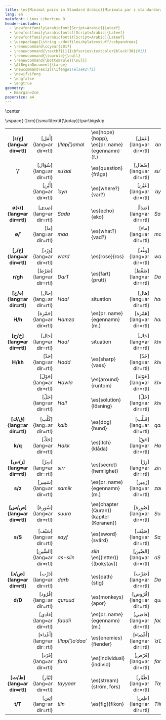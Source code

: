 ```yaml
---
title: \es{Minimal pairs in Standard Arabic}{Minimala par i standardarabiska}
lang: en
mainfont: Linux Libertine O
header-includes:
  - \newfontfamily\arabicfont[Script=Arabic]{Lateef}
  - \newfontfamily\arabicfontsf[Script=Arabic]{Lateef}
  - \newfontfamily\arabicfontit[Script=Arabic]{Lateef}
  - \usepackage{\string ~/dotfiles/mylatexstuff/ccbyandreas}
  - \renewcommand\ccyear{2017}
  - \renewcommand{\textbf}[1]{\bfseries\textcolor{black!30}{#1}}
  - \renewcommand{\toprule}{\null}
  - \renewcommand{\bottomrule}{\null}
  - \AtBeginDocument{\Large}
  - \newcommand\es[2]{\ifeng#1\else#2\fi}
  - \newif\ifeng
  - \engfalse
  - \engtrue
geometry:
  - hmargin=2cm
papersize: a4
---
```


<!--
!mv minimal-pairs.md.pdf minimal-pairs-sv.md.pdf
!mv minimal-pairs.md.pdf minimal-pairs-en.md.pdf
-->

\center

\vspace{-2cm}{\small\textit{\today}}\par\bigskip

|                              |                          |                  |                                                |                          |           |                                       |
| :-:                          | -:                       | :-               | :-                                             | -:                       | :-        | :-                                    |
| **[ع/ء]{lang=ar dir=rtl}**   | [أَمَل]{lang=ar dir=rtl}   | *\llap{ʾ}amal*   | \es{hope}{hopp},  \es{pr. name}{egennamn} (f.) | [عَمَل]{lang=ar dir=rtl}   | *ʿamal*   | \es{work}{arbete}                     |
| **ʾ/ʿ**                      | [سُؤال]{lang=ar dir=rtl}  | *suʾaal*         | \es{question}{fråga}                           | [سُعال]{lang=ar dir=rtl}  | *suʿaal*  | \es{cough}{hosta}                     |
|                              | [أَيْن]{lang=ar dir=rtl}   | *ʾayn*           | \es{where?}{var?}                              | [عَيْن]{lang=ar dir=rtl}   | *ʿayn*    | \es{eye}{öga}                         |
|                              |                          |                  |                                                |                          |           |                                       |
| **ø[ء/]{lang=ar dir=rtl}**   | [صَدى]{lang=ar dir=rtl}   | *Sada*           | \es{echo}{eko}                                 | [صَدَأ]{lang=ar dir=rtl}   | *Sadaʾ*   | \es{rust}{rost}                       |
| **ø/ʾ**                      | [ما]{lang=ar dir=rtl}    | *maa*            | \es{what?}{vad?}                               | [ماء]{lang=ar dir=rtl}   | *maaʾ*    | \es{water}{vatten}                    |
|                              |                          |                  |                                                |                          |           |                                       |
| **[غ/ر]{lang=ar dir=rtl}**   | [وَرْد]{lang=ar dir=rtl}   | *ward*           | \es{rose}{ros}                                 | [وَغْد]{lang=ar dir=rtl}   | *waghd*   | \es{scoundrel}{skitstövel}            |
| **r/gh**                     | [ضَرْط]{lang=ar dir=rtl}   | *DarT*           | \es{fart}{prutt}                               | [ضَغْط]{lang=ar dir=rtl}   | *DaghT*   | \es{pressure, stress}{press, tryck}
|                              |                          |                  |                                                |                          |           |                                       |
| **[ه/ح]{lang=ar dir=rtl}**   | [حال]{lang=ar dir=rtl}   | *Haal*           | situation                                      | [هال]{lang=ar dir=rtl}   | *haal*    | \es{cardamom}{kardemumma}             |
| **H/h**                      | [حَمْزة]{lang=ar dir=rtl}  | *Hamza*          | \es{pr. name}{egennamn} (m.)                   | [هَمْزة]{lang=ar dir=rtl}  | *hamza*   | *hamza* (\es{letter}{boksav})         |
|                              |                          |                  |                                                |                          |           |                                       |
| **[خ/ح]{lang=ar dir=rtl}**   | [حال]{lang=ar dir=rtl}   | *Haal*           | situation                                      | [خال]{lang=ar dir=rtl}   | *khaal*   | \es{uncle}{morbror}                   |
| **H/kh**                     | [حَدّ]{lang=ar dir=rtl}    | *Hadd*           | \es{sharp}{vass}                               | [خَدّ]{lang=ar dir=rtl}    | *khadd*   | \es{cheek}{kind}                      |
|                              | [حَوْلَ]{lang=ar dir=rtl}   | *Hawla*          | \es{around}{runtom}                            | [خَوْلة]{lang=ar dir=rtl}  | *khawla*  | \es{pr. name}{egennamn} (f.)          |
|                              | [حَلّ]{lang=ar dir=rtl}    | *Hall*           | \es{solution}{lösning}                         | [خَلّ]{lang=ar dir=rtl}    | *khall*   | \es{vinager}{vinäger}                 |
|                              |                          |                  |                                                |                          |           |                                       |
| **[ق/ك]{lang=ar dir=rtl}**   | [كَلْب]{lang=ar dir=rtl}   | *kalb*           | \es{dog}{hund}                                 | [قَـلْب]{lang=ar dir=rtl}  | *qalb*    | \es{heart}{hjärta}                    |
| **k/q**                      | [حَكّ]{lang=ar dir=rtl}    | *Hakk*           | \es{itch}{klåda}                               | [حَقّ]{lang=ar dir=rtl}    | *Haqq*    | \es{right, truth}{rättighet, sanning} |
|                              |                          |                  |                                                |                          |           |                                       |
| **[ز/س]{lang=ar dir=rtl}** | [سِرّ]{lang=ar dir=rtl}    | *sirr*           | \es{secret}{hemlighet}                         | [زِرّ]{lang=ar dir=rtl}    | *zirr*    | \es{button}{knapp}                    |
| **s/z**                      | [سَمِير]{lang=ar dir=rtl}  | *samiir*         | \es{pr. name}{egennamn} (m.)                   | [زَمِير]{lang=ar dir=rtl}  | *zamiir*  | \es{honk}{tut}                        |
|                              |                          |                  |                                                |                          |           |                                       |
| **[ص/س]{lang=ar dir=rtl}**   | [سُورة]{lang=ar dir=rtl}  | *suura*          | \es{chapter (Quran)}{kapitel (Koranen)}        | [صُورة]{lang=ar dir=rtl}  | *Suura*   | \es{picture}{bild}                    |
| **s/S**                      | [سَيْف]{lang=ar dir=rtl}   | *sayf*           | \es{sword}{svärd}                              | [صَيْف]{lang=ar dir=rtl}   | *Sayf*    | \es{summer}{sommar}                   |
|                              | [السِّين]{lang=ar dir=rtl} | *as-siin*        | *siin* \es{(letter)}{(bokstav)}                | [الصِّين]{lang=ar dir=rtl} | *aS-Siin* | \es{China}{Kina}                      |
|                              |                          |                  |                                                |                          |           |                                       |
| **[ض/د]{lang=ar dir=rtl}**   | [دَرْب]{lang=ar dir=rtl}   | *darb*           | \es{path}{stig}                                | [ضَرْب]{lang=ar dir=rtl}   | *Darb*    | \es{strike}{slag}                     |
| **d/D**                      | [قُرُود]{lang=ar dir=rtl}  | *quruud*         | \es{monkeys}{apor}                             | [قُرُوض]{lang=ar dir=rtl}  | *quruuD*  | \es{loans}{lån (pl.)}                 |
|                              | [فادِي]{lang=ar dir=rtl}  | *faadii*         | \es{pr. name}{egennamn} (m.)                   | [فاضِي]{lang=ar dir=rtl}  | *faaDii*  | \es{empty}{tom}                       |
|                              | [أَعْداء]{lang=ar dir=rtl} | *\llap{ʾ}aʿdaaʾ* | \es{enemies}{fiender}                          | [أَعْضاء]{lang=ar dir=rtl} | *ʾaʿDaaʾ* | \es{members}{medlemmar}               |
|                              | [فَرْد]{lang=ar dir=rtl}   | *fard*           | \es{individual}{individ}                       | [فَرْض]{lang=ar dir=rtl}   | *farD*    | \es{assumption}{antagande}            |
|                              |                          |                  |                                                |                          |           |                                       |
| **[ط/ت]{lang=ar dir=rtl}**   | [تَيّار]{lang=ar dir=rtl}  | *tayyaar*        | \es{stream}{ström, fors}                       | [طَيّار]{lang=ar dir=rtl}  | *Tayyaar* | pilot                                 |
| **t/T**                      | [تِين]{lang=ar dir=rtl}   | *tiin*           | \es{fig}{fikon}                                | [طِين]{lang=ar dir=rtl}   | *Tiin*    | \es{clay}{lera}                       |
